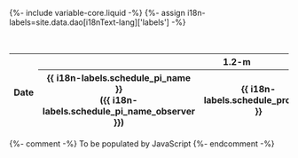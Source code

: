 {%- include variable-core.liquid -%}
{%- assign i18n-labels=site.data.dao[i18nText-lang]['labels'] -%}

<table id="schedule_table" class="table small">
    <caption>{{ i18n-labels.this_week }}</caption>
    <thead>
        <tr>
            <th rowspan="2">Date</th>
            <th colspan="3">1.2-m</th>
            <th colspan="3">1.8-m</th>
        </tr>
        <tr>
            <th>{{ i18n-labels.schedule_pi_name }}<br />({{ i18n-labels.schedule_pi_name_observer }})</th>
            <th>{{ i18n-labels.schedule_program }}</th>
            <th>Instr.<br />{{ i18n-labels.schedule_detector }}</th>
            <th>{{ i18n-labels.schedule_pi_name }}<br />({{ i18n-labels.schedule_pi_name_observer }})</th>
            <th>{{ i18n-labels.schedule_program }}</th>
            <th>Instr.<br />{{ i18n-labels.schedule_detector }}</th>
        </tr>
    </thead>
</table>

{%- comment -%}
To be populated by JavaScript
{%- endcomment -%}
<table id="complete_schedule_table" class="table small mrgn-tp-md"></table>
